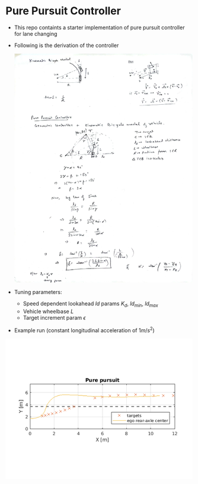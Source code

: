 # Pure Pursuit Controller
- This repo containts a starter implementation of pure pursuit controller for lane changing
- Following is the derivation of the controller

  ![alt text](https://github.com/autonomous-viranjan/pure-pursuit-controller/blob/main/pure_pursuit_controller.jpg)

- Tuning parameters:
    - Speed dependent lookahead $`ld`$ params $`K_d`$, $`ld_{min}`$, $`ld_{max}`$
    - Vehicle wheelbase $`L`$
    - Target increment param $`\epsilon`$

- Example run (constant longitudinal acceleration of $1 m/s^2$)

![alt text](https://github.com/autonomous-viranjan/pure-pursuit-controller/blob/main/example1.png)

